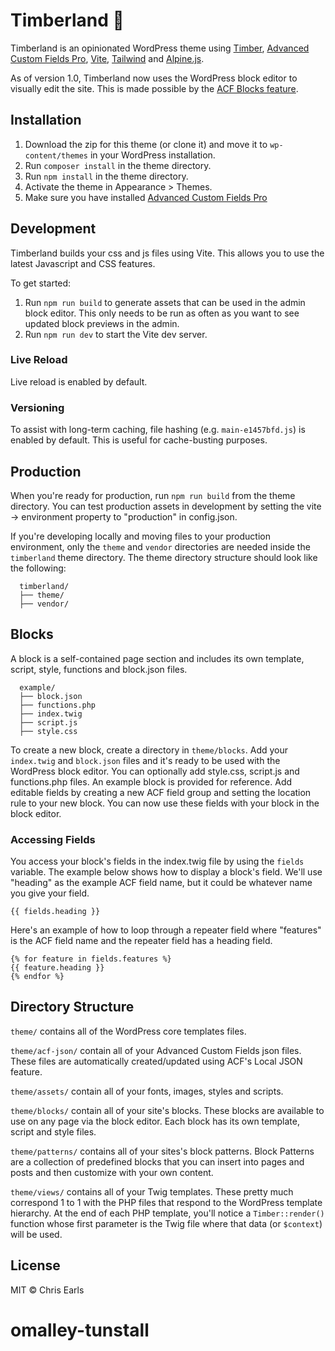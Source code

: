 # Timberland :evergreen_tree:

Timberland is an opinionated WordPress theme using [Timber](https://www.upstatement.com/timber/), [Advanced Custom Fields Pro](https://www.advancedcustomfields.com/), [Vite](https://vitejs.dev/), [Tailwind](https://tailwindcss.com/) and [Alpine.js](https://github.com/alpinejs/alpine).

As of version 1.0, Timberland now uses the WordPress block editor to visually edit the site. This is made possible by the [ACF Blocks feature](https://www.advancedcustomfields.com/resources/blocks/).

## Installation

1. Download the zip for this theme (or clone it) and move it to `wp-content/themes` in your WordPress installation.
2. Run `composer install` in the theme directory.
3. Run `npm install` in the theme directory.
4. Activate the theme in Appearance > Themes.
5. Make sure you have installed [Advanced Custom Fields Pro](https://www.advancedcustomfields.com/)

## Development

Timberland builds your css and js files using Vite. This allows you to use the latest Javascript and CSS features.

To get started:
1. Run `npm run build` to generate assets that can be used in the admin block editor. This only needs to be run as often as you want to see updated block previews in the admin.
2. Run `npm run dev` to start the Vite dev server.

### Live Reload

Live reload is enabled by default.

### Versioning

To assist with long-term caching, file hashing (e.g. `main-e1457bfd.js`) is enabled by default. This is useful for cache-busting purposes.

## Production

When you're ready for production, run `npm run build` from the theme directory. You can test production assets in development by setting the vite → environment property to "production" in config.json.

If you're developing locally and moving files to your production environment, only the `theme` and `vendor` directories are needed inside the `timberland` theme directory. The theme directory structure should look like the following:

```
  timberland/
  ├── theme/
  ├── vendor/
```

## Blocks

A block is a self-contained page section and includes its own template, script, style, functions and block.json files.

```
  example/
  ├── block.json
  ├── functions.php 
  ├── index.twig
  ├── script.js
  ├── style.css
```

To create a new block, create a directory in `theme/blocks`. Add your `index.twig` and `block.json` files and it's ready to be used with the WordPress block editor. You can optionally add style.css, script.js and functions.php files. An example block is provided for reference. Add editable fields by creating a new ACF field group and setting the location rule to your new block. You can now use these fields with your block in the block editor.

### Accessing Fields

You access your block's fields in the index.twig file by using the `fields` variable. The example below shows how to display a block's field. We'll use "heading" as the example ACF field name, but it could be whatever name you give your field.

`{{ fields.heading }}`

Here's an example of how to loop through a repeater field where "features" is the ACF field name and the repeater field has a heading field.

```
{% for feature in fields.features %}
{{ feature.heading }}
{% endfor %}
```

## Directory Structure

`theme/` contains all of the WordPress core templates files.

`theme/acf-json/` contain all of your Advanced Custom Fields json files. These files are automatically created/updated using ACF's Local JSON feature.

`theme/assets/` contain all of your fonts, images, styles and scripts.

`theme/blocks/` contain all of your site's blocks. These blocks are available to use on any page via the block editor. Each block has its own template, script and style files.

`theme/patterns/` contains all of your sites's block patterns. Block Patterns are a collection of predefined blocks that you can insert into pages and posts and then customize with your own content. 

`theme/views/` contains all of your Twig templates. These pretty much correspond 1 to 1 with the PHP files that respond to the WordPress template hierarchy. At the end of each PHP template, you'll notice a `Timber::render()` function whose first parameter is the Twig file where that data (or `$context`) will be used.

## License

MIT © Chris Earls
# omalley-tunstall
